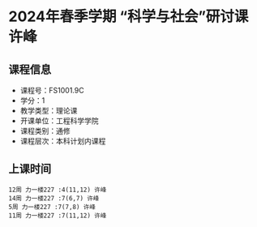 # 2024年春季学期 “科学与社会”研讨课 许峰






## 课程信息

- 课程号：FS1001.9C
- 学分：1
- 教学类型：理论课
- 开课单位：工程科学学院
- 课程类别：通修
- 课程层次：本科计划内课程

## 上课时间

```
12周 力一楼227 :4(11,12) 许峰
14周 力一楼227 :7(6,7) 许峰
5周 力一楼227 :7(7,8) 许峰
11周 力一楼227 :7(11,12) 许峰
```

